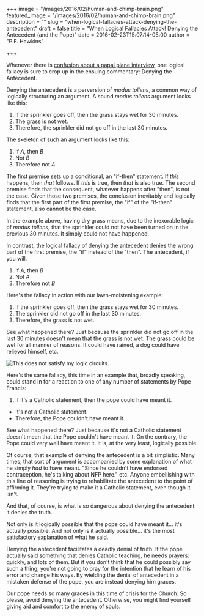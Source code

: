 +++
image = "/images/2016/02/human-and-chimp-brain.png"
featured_image = "/images/2016/02/human-and-chimp-brain.png"
description = ""
slug = "when-logical-fallacies-attack-denying-the-antecedent"
draft = false
title = "When Logical Fallacies Attack! Denying the Antecedent (and the Pope)"
date = 2016-02-23T15:07:14-05:00
author = "P.F. Hawkins"

+++

Whenever there is [confusion about a papal plane interview](https://theoldevangelization.com/yes-the-pope-said-something-scandalous/), one logical fallacy is sure to crop up in the ensuing commentary: Denying the Antecedent.

Denying the antecedent is a perversion of _modus tollens_, a common way of logically structuring an argument. A sound _modus tollens_ argument looks like this:

1. If the sprinkler goes off, then the grass stays wet for 30 minutes.
2. The grass is not wet.
3. Therefore, the sprinkler did not go off in the last 30 minutes.

The skeleton of such an argument looks like this:

1. If _A_, then _B_
2. Not _B_
3. Therefore not _A_

The first premise sets up a conditional, an "if-then" statement. If _this_ happens, then _that_ follows. If _this_ is true, then _that_ is also true. The second premise finds that the consequent, whatever happens after "then", is not the case. Given those two premises, the conclusion inevitably and logically finds that the first part of the first premise, the "if" of the "if-then" statement, also cannot be the case.

In the example above, having dry grass means, due to the inexorable logic of _modus tollens_, that the sprinkler could not have been turned on in the previous 30 minutes. It simply could not have happened.

In contrast, the logical fallacy of denying the antecedent denies the wrong part of the first premise, the "if" instead of the "then". The antecedent, if you will.

1. If _A_, then _B_
2. Not _A_
3. Therefore not _B_

Here's the fallacy in action with our lawn-moistening example:

1. If the sprinkler goes off, then the grass stays wet for 30 minutes.
2. The sprinkler did not go off in the last 30 minutes.
3. Therefore, the grass is not wet.

See what happened there? Just because the sprinkler did not go off in the last 30 minutes doesn't mean that the grass is not wet. The grass could be wet for all manner of reasons. It could have rained, a dog could have relieved himself, etc.

![This does not satisfy my logic circuits.](/images/2016/02/does-not-satisfy-logic-circuits.jpg)

Here's the same fallacy, this time in an example that, broadly speaking, could stand in for a reaction to one of any number of statements by Pope Francis:

1. If it's a Catholic statement, then the pope could have meant it.
- It's not a Catholic statement.
- Therefore, the Pope couldn't have meant it.

See what happened there? Just because it's not a Catholic statement doesn't mean that the Pope couldn't have meant it. On the contrary, the Pope could very well have meant it. It is, at the very least, logically possible.

Of course, that example of denying the antecedent is a bit simplistic. Many times, that sort of argument is accompanied by some explanation of what he simply _had_ to have meant. "Since he couldn't have endorsed contraception, he's talking about NFP here." etc. Anyone embellishing with this line of reasoning is trying to rehabilitate the antecedent to the point of affirming it. They're trying to make it a Catholic statement, even though it isn't.

And that, of course, is what is so dangerous about denying the antecedent: it denies the truth.

Not only is it logically possible that the pope could have meant it… it's actually possible. And not only is it actually possible… it's the most satisfactory explanation of what he said.

Denying the antecedent facilitates a deadly denial of truth. If the pope actually said something that denies Catholic teaching, he needs prayers: quickly, and lots of them. But if you don't think that he could possibly say such a thing, you're not going to pray for the intention that he learn of his error and change his ways. By wielding the denial of antecedent in a mistaken defense of the pope, you are instead denying him graces.

Our pope needs so many graces in this time of crisis for the Church. So please, avoid denying the antecedent. Otherwise, you might find yourself giving aid and comfort to the enemy of souls.
